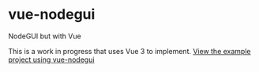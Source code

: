 # vue-nodegui
NodeGUI but with Vue

This is a work in progress that uses Vue 3 to implement. [View the example project using vue-nodegui](https://github.com/NovusTheory/vue-nodegui-example)